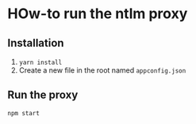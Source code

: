 # HOw-to run the ntlm proxy

## Installation

1. ```yarn install```
1. Create a new file in the root named ```appconfig.json```

## Run the proxy

```npm start```

